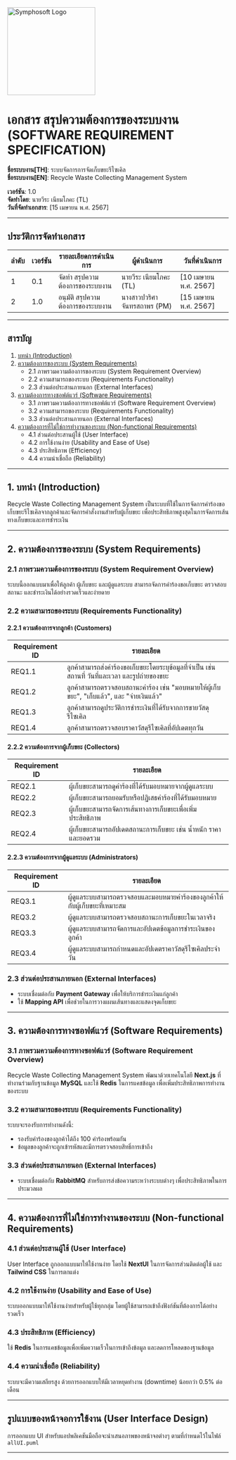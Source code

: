 <img src="https://www.symphosoft.com/logo/symphosoftLogo.png" alt="Symphosoft Logo" width="200"/>

# เอกสาร สรุปความต้องการของระบบงาน (SOFTWARE REQUIREMENT SPECIFICATION)

  
**ชื่อระบบงาน[TH]**: ระบบจัดการการจัดเก็บขยะรีไซเคิล  
**ชื่อระบบงาน[EN]**: Recycle Waste Collecting Management System  
  
    
**เวอร์ชัน**: 1.0  
**จัดทำโดย**: นายวีระ เนียมโภคะ (TL)  
**วันที่จัดทำเอกสาร**: [15 เมษายน พ.ศ. 2567]  
  
---

## ประวัติการจัดทำเอกสาร

| ลำดับ | เวอร์ชัน | รายละเอียดการดำเนินการ                 | ผู้ดำเนินการ | วันที่ดำเนินการ |
|-------|----------|-----------------------------------------|--------------|-----------------|
| 1     | 0.1      | จัดทำ สรุปความต้องการของระบบงาน         | นายวีระ เนียมโภคะ (TL)  | [10 เมษายน พ.ศ. 2567]        |
| 2     | 1.0      | อนุมัติ สรุปความต้องการของระบบงาน       | นางสาวปวริศา จันทรสถาพร (PM)  | [15 เมษายน พ.ศ. 2567]        |

---

## สารบัญ

1. [บทนำ (Introduction)](#1-บทนำ-introduction)  
2. [ความต้องการของระบบ (System Requirements)](#2-ความต้องการของระบบ-system-requirements)  
   - 2.1 ภาพรวมความต้องการของระบบ (System Requirement Overview)  
   - 2.2 ความสามารถของระบบ (Requirements Functionality)  
   - 2.3 ส่วนต่อประสานภายนอก (External Interfaces)  
3. [ความต้องการทางซอฟต์แวร์ (Software Requirements)](#3-ความต้องการทางซอฟต์แวร์-software-requirements)  
   - 3.1 ภาพรวมความต้องการทางซอฟต์แวร์ (Software Requirement Overview)  
   - 3.2 ความสามารถของระบบ (Requirements Functionality)  
   - 3.3 ส่วนต่อประสานภายนอก (External Interfaces)  
4. [ความต้องการที่ไม่ใช่การทำงานของระบบ (Non-functional Requirements)](#4-ความต้องการที่ไม่ใช่การทำงานของระบบ-non-functional-requirements)  
   - 4.1 ส่วนต่อประสานผู้ใช้ (User Interface)  
   - 4.2 การใช้งานง่าย (Usability and Ease of Use)  
   - 4.3 ประสิทธิภาพ (Efficiency)  
   - 4.4 ความน่าเชื่อถือ (Reliability)

---

## 1. บทนำ (Introduction)

Recycle Waste Collecting Management System เป็นระบบที่ใช้ในการจัดการคำร้องขอเก็บขยะรีไซเคิลจากลูกค้าและจัดการคำสั่งงานสำหรับผู้เก็บขยะ เพื่อประสิทธิภาพสูงสุดในการจัดการเส้นทางเก็บขยะและการชำระเงิน

---

## 2. ความต้องการของระบบ (System Requirements)

### 2.1 ภาพรวมความต้องการของระบบ (System Requirement Overview)
ระบบนี้ออกแบบมาเพื่อให้ลูกค้า ผู้เก็บขยะ และผู้ดูแลระบบ สามารถจัดการคำร้องขอเก็บขยะ ตรวจสอบสถานะ และชำระเงินได้อย่างรวดเร็วและง่ายดาย

### 2.2 ความสามารถของระบบ (Requirements Functionality)

#### 2.2.1 ความต้องการจากลูกค้า (Customers)

| Requirement ID | รายละเอียด |
|----------------|------------|
| REQ1.1         | ลูกค้าสามารถส่งคำร้องขอเก็บขยะโดยระบุข้อมูลที่จำเป็น เช่น สถานที่ วันที่และเวลา และรูปถ่ายของขยะ |
| REQ1.2         | ลูกค้าสามารถตรวจสอบสถานะคำร้อง เช่น "มอบหมายให้ผู้เก็บขยะ", "เก็บแล้ว", และ "จ่ายเงินแล้ว" |
| REQ1.3         | ลูกค้าสามารถดูประวัติการชำระเงินที่ได้รับจากการขายวัสดุรีไซเคิล |
| REQ1.4         | ลูกค้าสามารถตรวจสอบราคาวัสดุรีไซเคิลที่อัปเดตทุกวัน |

#### 2.2.2 ความต้องการจากผู้เก็บขยะ (Collectors)

| Requirement ID | รายละเอียด |
|----------------|------------|
| REQ2.1         | ผู้เก็บขยะสามารถดูคำร้องที่ได้รับมอบหมายจากผู้ดูแลระบบ |
| REQ2.2         | ผู้เก็บขยะสามารถยอมรับหรือปฏิเสธคำร้องที่ได้รับมอบหมาย |
| REQ2.3         | ผู้เก็บขยะสามารถจัดการเส้นทางการเก็บขยะเพื่อเพิ่มประสิทธิภาพ |
| REQ2.4         | ผู้เก็บขยะสามารถอัปเดตสถานะการเก็บขยะ เช่น น้ำหนัก ราคา และยอดรวม |

#### 2.2.3 ความต้องการจากผู้ดูแลระบบ (Administrators)

| Requirement ID | รายละเอียด |
|----------------|------------|
| REQ3.1         | ผู้ดูแลระบบสามารถตรวจสอบและมอบหมายคำร้องของลูกค้าให้กับผู้เก็บขยะที่เหมาะสม |
| REQ3.2         | ผู้ดูแลระบบสามารถตรวจสอบสถานะการเก็บขยะในเวลาจริง |
| REQ3.3         | ผู้ดูแลระบบสามารถจัดการและอัปเดตข้อมูลการชำระเงินของลูกค้า |
| REQ3.4         | ผู้ดูแลระบบสามารถกำหนดและอัปเดตราคาวัสดุรีไซเคิลประจำวัน |

### 2.3 ส่วนต่อประสานภายนอก (External Interfaces)
- ระบบเชื่อมต่อกับ **Payment Gateway** เพื่อให้บริการชำระเงินแก่ลูกค้า  
- ใช้ **Mapping API** เพื่อช่วยในการวางแผนเส้นทางและแสดงจุดเก็บขยะ

---

## 3. ความต้องการทางซอฟต์แวร์ (Software Requirements)

### 3.1 ภาพรวมความต้องการทางซอฟต์แวร์ (Software Requirement Overview)
Recycle Waste Collecting Management System พัฒนาด้วยเทคโนโลยี **Next.js** ที่ทำงานร่วมกับฐานข้อมูล **MySQL** และใช้ **Redis** ในการแคชข้อมูล เพื่อเพิ่มประสิทธิภาพการทำงานของระบบ

### 3.2 ความสามารถของระบบ (Requirements Functionality)
ระบบจะรองรับการทำงานดังนี้:
- รองรับคำร้องของลูกค้าได้ถึง 100 คำร้องพร้อมกัน
- ข้อมูลของลูกค้าจะถูกเข้ารหัสและมีการตรวจสอบสิทธิ์การเข้าถึง

### 3.3 ส่วนต่อประสานภายนอก (External Interfaces)
- ระบบเชื่อมต่อกับ **RabbitMQ** สำหรับการส่งข้อความระหว่างระบบต่างๆ เพื่อประสิทธิภาพในการประมวลผล

---

## 4. ความต้องการที่ไม่ใช่การทำงานของระบบ (Non-functional Requirements)

### 4.1 ส่วนต่อประสานผู้ใช้ (User Interface)
User Interface ถูกออกแบบมาให้ใช้งานง่าย โดยใช้ **NextUI** ในการจัดการส่วนติดต่อผู้ใช้ และ **Tailwind CSS** ในการตกแต่ง

### 4.2 การใช้งานง่าย (Usability and Ease of Use)
ระบบออกแบบมาให้ใช้งานง่ายสำหรับผู้ใช้ทุกกลุ่ม โดยผู้ใช้สามารถเข้าถึงฟังก์ชันที่ต้องการได้อย่างรวดเร็ว

### 4.3 ประสิทธิภาพ (Efficiency)
ใช้ **Redis** ในการแคชข้อมูลเพื่อเพิ่มความเร็วในการเข้าถึงข้อมูล และลดการโหลดของฐานข้อมูล

### 4.4 ความน่าเชื่อถือ (Reliability)
ระบบจะมีความเสถียรสูง ด้วยการออกแบบให้มีเวลาหยุดทำงาน (downtime) น้อยกว่า 0.5% ต่อเดือน

---

## รูปแบบของหน้าจอการใช้งาน (User Interface Design)

การออกแบบ UI สำหรับแอปพลิเคชันมือถือจะนำเสนอภาพของหน้าจอต่างๆ ตามที่กำหนดไว้ในไฟล์ `allUI.puml`

---

